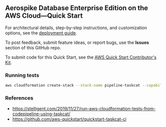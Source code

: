 ## Aerospike Database Enterprise Edition on the AWS Cloud—Quick Start

For architectural details, step-by-step instructions, and customization options, see the [deployment guide](https://fwd.aws/Pa8Yw?).

To post feedback, submit feature ideas, or report bugs, use the **Issues** section of this GitHub repo. 

To submit code for this Quick Start, see the [AWS Quick Start Contributor's Kit](https://aws-quickstart.github.io/).



### Running tests
``` bash
aws cloudformation create-stack --stack-name pipeline-taskcat --capabilities CAPABILITY_NAMED_IAM --disable-rollback --template-body file:///../github.com/Aerospike-DBaaS/quickstart-aerospike/pipeline-taskcat.yml --parameters ParameterKey=GitHubUser,ParameterValue=YOURGITHUBUSERID ParameterKey=GitHubRepo,ParameterValue=taskcat-example
```


### References
- https://stelligent.com/2019/11/27/run-aws-cloudformation-tests-from-codepipeline-using-taskcat/
- https://github.com/aws-quickstart/quickstart-taskcat-ci